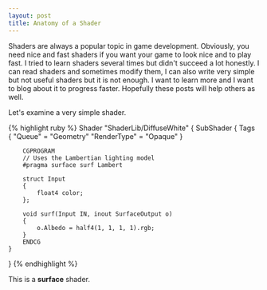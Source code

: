 ```yaml
---
layout: post
title: Anatomy of a Shader
---
```

Shaders are always a popular topic in game development. Obviously, you need nice and fast shaders if you want your game to look nice and to play fast. I tried to learn shaders several times but didn't succeed a lot honestly. I can read shaders and sometimes modify them, I can also write very simple but not useful shaders but it is not enough. I want to learn more and I want to blog about it to progress faster. Hopefully these posts will help others as well.

Let's examine a very simple shader.

{% highlight ruby %}
Shader "ShaderLib/DiffuseWhite"
{
    SubShader
    {
        Tags
        {
            "Queue" = "Geometry"
            "RenderType" = "Opaque"
        }
        
        CGPROGRAM
        // Uses the Lambertian lighting model
        #pragma surface surf Lambert
        
        struct Input
        {
            float4 color;
        };
        
        void surf(Input IN, inout SurfaceOutput o)
        {
            o.Albedo = half4(1, 1, 1, 1).rgb;
        }
        ENDCG
    }
}
{% endhighlight %}

This is a **surface** shader.
